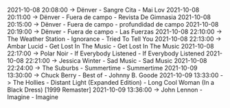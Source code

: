2021-10-08 20:08:00 -> Dënver - Sangre Cita - Mai Lov
2021-10-08 20:11:00 -> Dënver - Fuera de campo - Revista De Gimnasia
2021-10-08 20:15:00 -> Dënver - Fuera de campo - profundidad de campo
2021-10-08 20:19:00 -> Dënver - Fuera de campo - Las Fuerzas
2021-10-08 22:10:00 -> The Weather Station - Ignorance - Tried To Tell You
2021-10-08 22:13:00 -> Ambar Lucid - Get Lost In The Music - Get Lost In The Music
2021-10-08 22:17:00 -> Polar Noir - If Everybody Listened - If Everybody Listened
2021-10-08 22:21:00 -> Jessica Winter - Sad Music - Sad Music
2021-10-08 22:24:00 -> The Suburbs - Summertime - Summertime
2021-10-09 13:30:00 -> Chuck Berry - Best of - Johnny B. Goode
2021-10-09 13:33:00 -> The Hollies - Distant Light (Expanded Edition) - Long Cool Woman (In a Black Dress) [1999 Remaster]
2021-10-09 13:36:00 -> John Lennon - Imagine - Imagine
